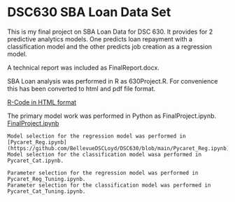 # DSC630 SBA Loan Data Set
This is my final project on SBA Loan Data for DSC 630. It provides for 2 predictive analytics models. One predicts loan repayment with a classification model and the other predicts job creation as a regression model.

A technical report was included as FinalReport.docx.

SBA Loan analysis was performed in R as 630Project.R. 
For convenience this has been converted to html and pdf file format.

[R-Code in HTML format](https://htmlpreview.github.io/?https://github.com/BellevueDSCLoyd/DSC630/blob/main/630Project.html)

The primary model work was performed in Python as FinalProject.ipynb.
[FinalProject.ipynb](https://github.com/BellevueDSCLoyd/DSC630/blob/main/FinalProject.ipynb)

    Model selection for the regression model was performed in [Pycaret_Reg.ipynb](https://github.com/BellevueDSCLoyd/DSC630/blob/main/Pycaret_Reg.ipynb).
    Model selection for the classification model wasa performed in Pycaret_Cat.ipynb.

    Parameter selection for the regression model was performed in Pycaret_Reg_Tuning.ipynb.
    Parameter selection for the classification model was performed in Pycaret_Cat_Tuning.ipynb.

